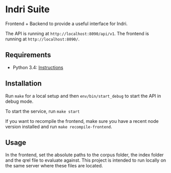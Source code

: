 # Indri Suite

Frontend + Backend to provide a useful interface for Indri.

The API is running at ```http://localhost:8090/api/v1```.
The frontend is running at ```http://localhost:8090/```.

## Requirements

- Python 3.4: [Instructions](https://www.python.org/downloads/)

## Installation

Run ```make``` for a local setup and then ```env/bin/start_debug``` to start the API in debug mode.

To start the service, run ```make start```

If you want to recompile the frontend, make sure you have a recent node version installed and run `make recompile-frontend`.

## Usage
In the frontend, set the absolute paths to the corpus folder, the index folder
and the qrel file to evaluate against. This project is intended to run locally
on the same server where these files are located.


